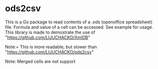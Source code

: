 # ods2csv
This is a Go package to read contents of a .ods (openoffice spreadsheet) file. Formula and value of a cell can be accessed. See example for usage. 
This library is made to demostrate the use of "https://github.com/LIJUCHACKO/XmlDB" 

Note:= This is more readable, but slower than "https://github.com/LIJUCHACKO/ods2csv" 

Note: Merged cells are not support
